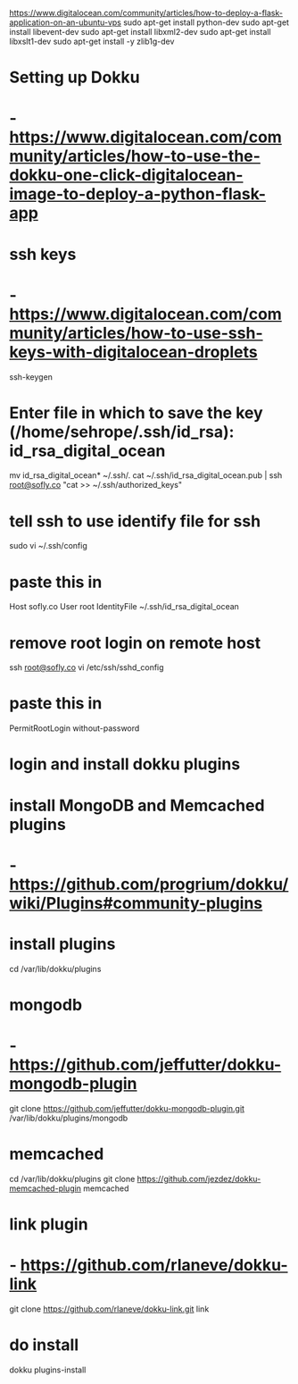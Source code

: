 https://www.digitalocean.com/community/articles/how-to-deploy-a-flask-application-on-an-ubuntu-vps
sudo apt-get install python-dev
sudo apt-get install libevent-dev
sudo apt-get install libxml2-dev
sudo apt-get install libxslt1-dev 
sudo apt-get install -y zlib1g-dev


# Setting up Dokku
# - https://www.digitalocean.com/community/articles/how-to-use-the-dokku-one-click-digitalocean-image-to-deploy-a-python-flask-app

# ssh keys
# - https://www.digitalocean.com/community/articles/how-to-use-ssh-keys-with-digitalocean-droplets
ssh-keygen

# Enter file in which to save the key (/home/sehrope/.ssh/id_rsa): id_rsa_digital_ocean
mv id_rsa_digital_ocean* ~/.ssh/.
cat ~/.ssh/id_rsa_digital_ocean.pub | ssh root@sofly.co "cat >> ~/.ssh/authorized_keys" 

# tell ssh to use identify file for ssh
sudo vi ~/.ssh/config
# paste this in
Host sofly.co
  User root
  IdentityFile ~/.ssh/id_rsa_digital_ocean

# remove root login on remote host
ssh root@sofly.co
vi /etc/ssh/sshd_config
# paste this in
PermitRootLogin without-password

# login and install dokku plugins

# install MongoDB and Memcached plugins
# - https://github.com/progrium/dokku/wiki/Plugins#community-plugins

# install plugins 
cd /var/lib/dokku/plugins

# mongodb
# - https://github.com/jeffutter/dokku-mongodb-plugin
git clone https://github.com/jeffutter/dokku-mongodb-plugin.git /var/lib/dokku/plugins/mongodb

# memcached
cd /var/lib/dokku/plugins
git clone https://github.com/jezdez/dokku-memcached-plugin memcached

# link plugin
# - https://github.com/rlaneve/dokku-link
git clone https://github.com/rlaneve/dokku-link.git link

# do install
dokku plugins-install